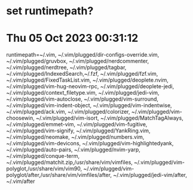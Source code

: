 # set runtimepath?
# Thu 05 Oct 2023 00:31:12



runtimepath=~/.vim,
~/.vim/plugged/dir-configs-override.vim,
~/.vim/plugged/gruvbox,
~/.vim/plugged/nerdcommenter,
~/.vim/plugged/nerdtree,
~/.vim/plugged/tagbar,
~/.vim/plugged/IndexedSearch,~/.fzf,
~/.vim/plugged/fzf.vim,
~/.vim/plugged/FixedTaskList.vim,
~/.vim/plugged/deoplete.nvim,
~/.vim/plugged/vim-hug-neovim-rpc,
~/.vim/plugged/deoplete-jedi,
~/.vim/plugged/context_filetype.vim,
~/.vim/plugged/jedi-vim,
~/.vim/plugged/vim-autoclose,
~/.vim/plugged/vim-surround,
~/.vim/plugged/vim-indent-object,
~/.vim/plugged/vim-indentwise,
~/.vim/plugged/ack.vim,
~/.vim/plugged/colorizer,
~/.vim/plugged/vim-choosewin,
~/.vim/plugged/vim-isort,
~/.vim/plugged/MatchTagAlways,
~/.vim/plugged/emmet-vim,
~/.vim/plugged/vim-fugitive,
~/.vim/plugged/vim-signify,
~/.vim/plugged/YankRing.vim,
~/.vim/plugged/neomake,
~/.vim/plugged/numbers.vim,
~/.vim/plugged/vim-devicons,
~/.vim/plugged/vim-highlightedyank,
~/.vim/plugged/auto-pairs,
~/.vim/plugged/nvim-yarp,
~/.vim/plugged/conque-term,
~/.vim/plugged/matchit.zip,/usr/share/vim/vimfiles,
~/.vim/plugged/vim-polyglot,/usr/share/vim/vim90,
~/.vim/plugged/vim-polyglot/after,/usr/share/vim/vimfiles/after,
~/.vim/plugged/jedi-vim/after,
~/.vim/after
